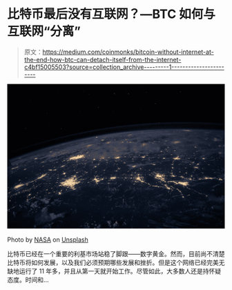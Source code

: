 # 比特币最后没有互联网？—BTC 如何与互联网“分离”

> 原文：<https://medium.com/coinmonks/bitcoin-without-internet-at-the-end-how-btc-can-detach-itself-from-the-internet-c4bf15005503?source=collection_archive---------1----------------------->

![](img/0031f7c4516a9a3db1e315f1a58f89c1.png)

Photo by [NASA](https://unsplash.com/@nasa?utm_source=medium&utm_medium=referral) on [Unsplash](https://unsplash.com?utm_source=medium&utm_medium=referral)

比特币已经在一个重要的利基市场站稳了脚跟——数字黄金。然而，目前尚不清楚比特币将如何发展，以及我们必须预期哪些发展和挫折。但是这个网络已经完美无缺地运行了 11 年多，并且从第一天就开始工作。尽管如此，大多数人还是持怀疑态度。时间和…